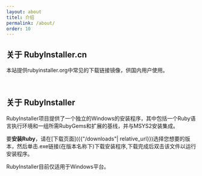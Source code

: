 ```yaml
---
layout: about
titel: 介绍
permalink: /about/
order: 10
---
```


## 关于 RubyInstaller.cn

本站提供rubyinstaller.org中常见的下载链接镜像，供国内用户使用。

<br>


## 关于 RubyInstaller

RubyInstaller项目提供了一个独立的Windows的安装程序，其中包括一个Ruby语言执行环境和一组所需RubyGems和扩展的基线，并与MSYS2安装集成。

要**安装Ruby**，请在[下载页面]({{"/downloads"| relative_url}})选择您想要的版本，然后单击.exe链接(在版本名称下)下载安装程序,下载完成后双击该文件以运行安装程序。

RubyInstaller目前仅适用于Windows平台。
